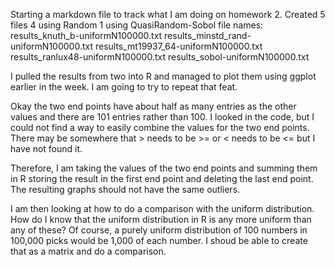 Starting a markdown file to track what I am doing on homework 2.
Created 5 files
4 using Random 
1 using QuasiRandom-Sobol
file names:
	results_knuth_b-uniformN100000.txt
    results_minstd_rand-uniformN100000.txt
    results_mt19937_64-uniformN100000.txt
    results_ranlux48-uniformN100000.txt
    results_sobol-uniformN100000.txt

I pulled the results from two into R and managed to plot them using ggplot earlier in the week.  I am going to try to repeat that feat.

Okay the two end points have about half as many entries as the other values and there are 101 entries rather than 100.  I looked in the code, but I could not find a way to easily combine the values for the two end points.  There may be somewhere that > needs to be >= or < needs to be <= but I have not found it.

Therefore, I am taking the values of the two end points and summing them in R storing the result in the first end point and deleting the last end point.  The resulting graphs should not have the same outliers.

I am then looking at how to do a comparison with the uniform distribution.  How do I know that the uniform distribution in R is any more uniform than any of these?  Of course, a purely uniform distribution of 100 numbers in 100,000 picks would be 1,000 of each number.  I shoud be able to create that as a matrix and do a comparison.

